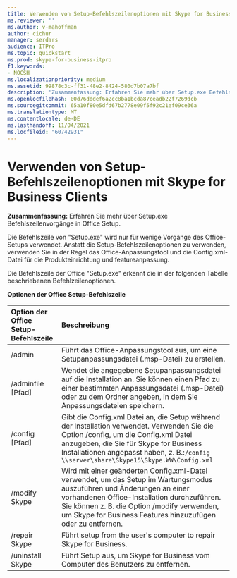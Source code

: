 ```yaml
---
title: Verwenden von Setup-Befehlszeilenoptionen mit Skype for Business Clients
ms.reviewer: ''
ms.author: v-mahoffman
author: cichur
manager: serdars
audience: ITPro
ms.topic: quickstart
ms.prod: skype-for-business-itpro
f1.keywords:
- NOCSH
ms.localizationpriority: medium
ms.assetid: 99878c3c-ff31-48e2-8424-580d7b07a7bf
description: 'Zusammenfassung: Erfahren Sie mehr über Setup.exe Befehlszeilenvorgänge in Office Setup.'
ms.openlocfilehash: 00d76dddef6a2cc8ba1bcda87ceadb22f7269dcb
ms.sourcegitcommit: 65a10f80e5dfd67b2778e09f5f92c21ef09ce36a
ms.translationtype: MT
ms.contentlocale: de-DE
ms.lasthandoff: 11/04/2021
ms.locfileid: "60742931"
---
```

# <a name="use-setup-command-line-options-with-skype-for-business-clients"></a>Verwenden von Setup-Befehlszeilenoptionen mit Skype for Business Clients
 
**Zusammenfassung:** Erfahren Sie mehr über Setup.exe Befehlszeilenvorgänge in Office Setup.
  
Die Befehlszeile von "Setup.exe" wird nur für wenige Vorgänge des Office-Setups verwendet. Anstatt die Setup-Befehlszeilenoptionen zu verwenden, verwenden Sie in der Regel das Office-Anpassungstool und die Config.xml-Datei für die Produkteinrichtung und featureanpassung.
  
Die Befehlszeile der Office "Setup.exe" erkennt die in der folgenden Tabelle beschriebenen Befehlzeilenoptionen.
  
**Optionen der Office Setup-Befehlszeile**

|**Option der Office Setup-Befehlszeile**|**Beschreibung**|
|:-----|:-----|
|/admin  <br/> |Führt das Office-Anpassungstool aus, um eine Setupanpassungsdatei (.msp-Datei) zu erstellen.  <br/> |
|/adminfile [Pfad]  <br/> |Wendet die angegebene Setupanpassungsdatei auf die Installation an. Sie können einen Pfad zu einer bestimmten Anpassungsdatei (.msp-Datei) oder zu dem Ordner angeben, in dem Sie Anpassungsdateien speichern.  <br/> |
|/config [Pfad]  <br/> |Gibt die Config.xml Datei an, die Setup während der Installation verwendet. Verwenden Sie die Option /config, um die Config.xml Datei anzugeben, die Sie für Skype for Business Installationen angepasst haben, z. B.:`/config \\server\share\Skype15\Skype.WW\Config.xml` <br/> |
|/modify Skype  <br/> |Wird mit einer geänderten Config.xml-Datei verwendet, um das Setup im Wartungsmodus auszuführen und Änderungen an einer vorhandenen Office-Installation durchzuführen. Sie können z. B. die Option /modify verwenden, um Skype for Business Features hinzuzufügen oder zu entfernen.  <br/> |
|/repair Skype  <br/> |Führt setup from the user's computer to repair Skype for Business.  <br/> |
|/uninstall Skype  <br/> |Führt Setup aus, um Skype for Business vom Computer des Benutzers zu entfernen.  <br/> |
   


